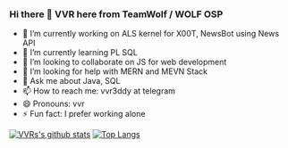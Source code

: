 ### Hi there 👋 VVR here from TeamWolf / WOLF OSP


- 🔭 I’m currently working on ALS kernel for X00T, NewsBot using News API
- 🌱 I’m currently learning PL SQL
- 👯 I’m looking to collaborate on JS for web development 
- 🤔 I’m looking for help with MERN and MEVN Stack
- 💬 Ask me about Java, SQL 
- 📫 How to reach me: vvr3ddy at telegram
- 😄 Pronouns: vvr
- ⚡ Fun fact: I prefer working alone

[![VVRs's github stats](https://github-readme-stats.vercel.app/api?username=vvr3ddy&show_icons=true&theme=dark)](https://github.com/anuraghazra/github-readme-stats) [![Top Langs](https://github-readme-stats.vercel.app/api/top-langs/?username=vvr3ddy&exclude_repo=WolfKernel&hide=c,c%2B%2B,Assembly)](https://github.com/anuraghazra/github-readme-stats)
